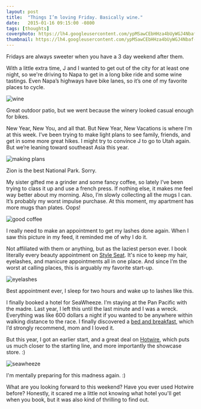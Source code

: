 ```yaml
---
layout: post
title:  "Things I’m loving Friday. Basically wine."
date:   2015-01-16 09:15:00 -0800
tags: [thoughts]
coverphoto: https://lh4.googleusercontent.com/ypMSawCEbHHza4bUyWGJ4Nbaf-AqUC6OyvhlMEctTqtb=w794-h500-p-k-no
thumbnail: https://lh4.googleusercontent.com/ypMSawCEbHHza4bUyWGJ4Nbaf-AqUC6OyvhlMEctTqtb=w200-h200-p-k-no
---
```


Fridays are always sweeter when you have a 3 day weekend after them. 

With a little extra time, J and I wanted to get out of the city for at least one night, so we're driving to Napa to get in a long bike ride and some wine tastings. Even Napa’s highways have bike lanes, so it’s one of my favorite places to cycle.

![wine](https://lh5.googleusercontent.com/mwTcYvm7wjyj05_r2VTcfiOMwnnCfTiFDYGHXuUYJfIu=w955-h716-no)
<div class="caption">Great outdoor patio, but we went because the winery looked casual enough for bikes.</div>

New Year, New You, and all that. But New Year, New Vacations is where I’m at this week. I’ve been trying to make light plans to see family, friends, and get in some more great hikes. I might try to convince J to go to Utah again. But we’re leaning toward southeast Asia this year.

![making plans](https://lh4.googleusercontent.com/ypMSawCEbHHza4bUyWGJ4Nbaf-AqUC6OyvhlMEctTqtb=w955-h716-no)
<div class="caption">Zion is the best National Park. Sorry.</div>

My sister gifted me a grinder and some fancy coffee, so lately I’ve been trying to class it up and use a french press. If nothing else, it makes me feel way better about my morning. Also, I’m slowly collecting all the mugs I can. It’s probably my worst impulse purchase. At this moment, my apartment has more mugs than plates. Oops!

![good coffee](https://lh3.googleusercontent.com/q4b4zynlcno6AE-BDNg-6L-1Pem_IjFuW_hZ4BrL-KYs=w704-h716-no)

I really need to make an appointment to get my lashes done again. When I saw this picture in my feed, it reminded me of why I do it. 

Not affiliated with them or anything, but as the laziest person ever. I book literally every beauty appointment on [Style Seat](//www.styleseat.com). It's nice to keep my hair, eyelashes, and manicure appointments all in one place. And since I’m the worst at calling places, this is arguably my favorite start-up.

![eyelashes](https://lh6.googleusercontent.com/jCI-vPiOtyoxn7DRHK-3yC-zcrdeC6I1a29DOztUC3S8=s716-no)
<div class="caption">Best appointment ever, I sleep for two hours and wake up to lashes like this.</div>

I finally booked a hotel for SeaWheeze. I’m staying at the Pan Pacific with the madre. Last year, I left this until the last minute and I was a wreck. Everything was like 600 dollars a night if you wanted to be anywhere within walking distance to the race. I finally discovered a [bed and breakfast](http://ocanadahouse.com/), which I’d strongly recommend, mom and I loved it. 

But this year, I got an earlier start, and a great deal on [Hotwire](//www.hotwire.com), which puts us much closer to the starting line, and more importantly the showcase store. :) 

![seawheeze](https://lh4.googleusercontent.com/-1luNQ70MoaM/VGrZutEVkmI/AAAAAAAAO5Q/iWZhd64aB2M/w955-h716-no/seawheeze.JPG)
<div class="caption">I'm mentally preparing for this madness again. :) </div>

What are you looking forward to this weekend? Have you ever used Hotwire before? Honestly, it scared me a little not knowing what hotel you'll get when you book, but it was also kind of thrilling to find out.


